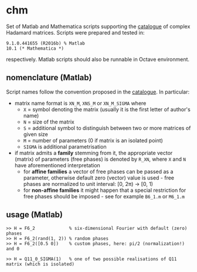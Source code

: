 # chm

Set of Matlab and Mathematica scripts supporting the [catalogue](http://chaos.if.uj.edu.pl/~karol/hadamard/) of complex Hadamard matrices. Scripts were prepared and tested in:
```
9.1.0.441655 (R2016b) % Matlab
10.1 (* Mathematica *)
```
respectively. Matlab scripts should also be runnable in Octave environment.

## nomenclature (Matlab)

Script names follow the convention proposed in the [catalogue](http://chaos.if.uj.edu.pl/~karol/hadamard/?q=theory#notation). In particular:
- matrix name format is `XN_M`, `XNS_M` or `XN_M_SIGMA` where
  - `X` = symbol denoting the matrix (usually it is the first letter of author's name)
  - `N` = size of the matrix
  - `S` = additional symbol to distinguish between two or more matrices of given size
  - `M` = number of parameters (0 if matrix is an isolated point)
  - `SIGMA` is additional parametrisation
- if matrix admits a **family** stemming from it, the appropriate vector (matrix) of parameters (free phases) is denoted by `R_XN`, where `X` and `N` have aforementioned interpretation
  - for **affine families** a vector of free phases can be passed as a parameter, otherwise default zero (vector) value is used - free phases are normalized to unit interval: [0, 2&pi;) &rarr; [0, 1)
  - for **non-affine families** it might happen that a special restriction for free phases should be imposed - see for example `B6_1.m` or `M6_1.m`

## usage (Matlab)
```
>> H = F6_2             % six-dimensional Fourier with default (zero) phases
>> H = F6_2(rand(1, 2)) % random phases
>> H = F6_2([0.5 0])    % custom phases, here: pi/2 (normalization!) and 0

>> H = Q11_0_SIGMA(1)   % one of two possible realisations of Q11 matrix (which is isolated)
```
